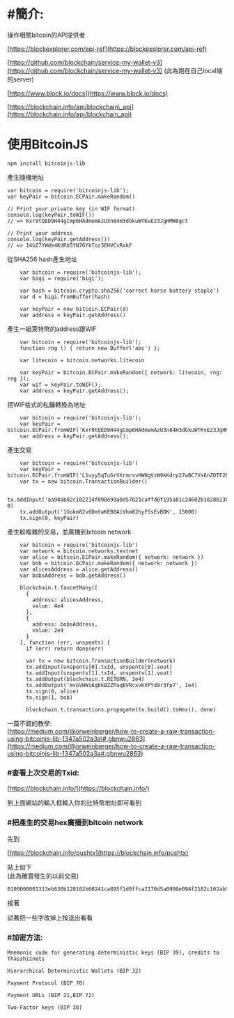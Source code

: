 # \#簡介:

操作相關bitcoin的API提供者

[https://blockexplorer.com/api-ref](https://blockexplorer.com/api-ref)

[https://github.com/blockchain/service-my-wallet-v3](https://github.com/blockchain/service-my-wallet-v3)  \(此為跑在自己local端的server\)

[https://www.block.io/docs](https://www.block.io/docs)

[https://blockchain.info/api/blockchain\_api](https://blockchain.info/api/blockchain_api)

# 使用BitcoinJS

```
npm install bitcoinjs-lib
```

產生隨機地址

```
var bitcoin = require('bitcoinjs-lib');
var keyPair = bitcoin.ECPair.makeRandom()

// Print your private key (in WIF format)
console.log(keyPair.toWIF())
// => Kxr9tQED9H44gCmp6HAdmemAzU3n84H3dGkuWTKvE23JgHMW8gct

// Print your address
console.log(keyPair.getAddress())
// => 14bZ7YWde4KdRb5YN7GYkToz3EHVCvRxkF
```

從SHA256 hash產生地址

```
    var bitcoin = require('bitcoinjs-lib');
    var bigi = require('bigi');

    var hash = bitcoin.crypto.sha256('correct horse battery staple')
    var d = bigi.fromBuffer(hash)

    var keyPair = new bitcoin.ECPair(d)
    var address = keyPair.getAddress()
```

產生一組萊特幣的address跟WIF

```
    var bitcoin = require('bitcoinjs-lib');
    function rng () { return new Buffer('abc') };

    var litecoin = bitcoin.networks.litecoin

    var keyPair = bitcoin.ECPair.makeRandom({ network: litecoin, rng: rng });
    var wif = keyPair.toWIF();
    var address = keyPair.getAddress();
```

把WIF格式的私鑰轉換為地址

```
    var bitcoin = require('bitcoinjs-lib');
    var keyPair = bitcoin.ECPair.fromWIF('Kxr9tQED9H44gCmp6HAdmemAzU3n84H3dGkuWTKvE23JgHMW8gct');
    var address = keyPair.getAddress();
```

產生交易

```
    var bitcoin = require('bitcoinjs-lib')
    var keyPair = bitcoin.ECPair.fromWIF('L1uyy5qTuGrVXrmrsvHWHgVzW9kKdrp27wBC7Vs6nZDTF2BRUVwy')
    var tx = new bitcoin.TransactionBuilder()

    tx.addInput('aa94ab02c182214f090e99a0d57021caffd0f195a81c24602b1028b130b63e31', 0)
    tx.addOutput('1Gokm82v6DmtwKEB8AiVhm82hyFSsEvBDK', 15000)
    tx.sign(0, keyPair)
```

產生較複雜的交易，並廣播到bitcoin network

```
    var bitcoin = require('bitcoinjs-lib')
    var network = bitcoin.networks.testnet
    var alice = bitcoin.ECPair.makeRandom({ network: network })
    var bob = bitcoin.ECPair.makeRandom({ network: network })
    var alicesAddress = alice.getAddress()
    var bobsAddress = bob.getAddress()

    blockchain.t.faucetMany([
      {
        address: alicesAddress,
        value: 4e4
      },
      {
        address: bobsAddress,
        value: 2e4
      }
    ], function (err, unspents) {
      if (err) return done(err)

      var tx = new bitcoin.TransactionBuilder(network)
      tx.addInput(unspents[0].txId, unspents[0].vout)
      tx.addInput(unspents[1].txId, unspents[1].vout)
      tx.addOutput(blockchain.t.RETURN, 3e4)
      tx.addOutput('mvGVHWi6gbkBZZPaqBVRcxvKVPYd9r3fp7', 1e4)
      tx.sign(0, alice)
      tx.sign(1, bob)

      blockchain.t.transactions.propagate(tx.build().toHex(), done)
```

一篇不錯的教學:  
[https://medium.com/@orweinberger/how-to-create-a-raw-transaction-using-bitcoinjs-lib-1347a502a3a\#.gbnwu2863](https://medium.com/@orweinberger/how-to-create-a-raw-transaction-using-bitcoinjs-lib-1347a502a3a#.gbnwu2863)

### \#查看上次交易的Txid:

[https://blockchain.info/](https://blockchain.info/)

到上面網站的輸入框輸入你的比特幣地址即可看到

### \#把產生的交易hex廣播到bitcoin network

先到

[https://blockchain.info/pushtx](https://blockchain.info/pushtx)

貼上如下  
\(此為確實發生的以前交易\)

```
0100000001313eb630b128102b60241ca895f1d0ffca2170d5a0990e094f2182c102ab94aa000000006b483045022100aefbcf847900b01dd3e3debe054d3b6d03d715d50aea8525f5ea3396f168a1fb022013d181d05b15b90111808b22ef4f9ebe701caf2ab48db269691fdf4e9048f4f60121029f50f51d63b345039a290c94bffd3180c99ed659ff6ea6b1242bca47eb93b59fffffffff01983a0000000000001976a914ad618cf4333b3b248f9744e8e81db2964d0ae39788ac00000000
```

接著

試著把一些字改掉上按送出看看

### \#加密方法:

```
Mnemonic code for generating deterministic keys (BIP 39), credits to Thasshiznets

Hierarchical Deterministic Wallets (BIP 32)

Payment Protocol (BIP 70)

Payment URLs (BIP 21,BIP 72)

Two-Factor keys (BIP 38)
```



